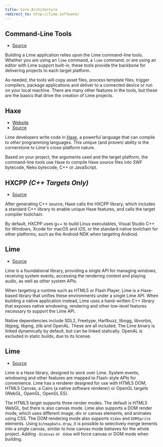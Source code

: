 ```yaml
---
title: Core Architecture
redirect_to: http://lime.software/
---
```


## Command-Line Tools

 * [Source](https://github.com/lime/lime/tree/master/tools)

Building a Lime application relies upon the Lime command-line tools. Whether you are using an `lime` command, a `lime` command, or are using an editor with Lime support built-in, these tools provide the backbone for delivering projects to each target platform.

As needed, the tools will copy asset files, process template files, trigger compilers, package applications and deliver to a connected device or run on your local machine. There are many other features in the tools, but these are the basics that drive the creation of Lime projects.

## Haxe

 * [Website](http://www.haxe.org)
 * [Source](https://github.com/haxefoundation/haxe)

Lime developers write code in [Haxe](https://en.wikipedia.org/wiki/Haxe), a powerful language that can compile to _other_ programming languages. This unique (and proven) ability is the cornerstone to Lime's cross-platform nature.

Based on your project, the arguments used and the target platform, the command-line tools use Haxe to compile Haxe source files into SWF bytecode, Neko bytecode, C++ or JavaScript.

## HXCPP _(C++ Targets Only)_

 * [Source](https://github.com/haxefoundation/hxcpp)

After generating C++ source, Haxe calls the HXCPP library, which includes a standard C++ library to enable unique Haxe features, and calls the target compiler toolchain.

By default, HXCPP uses g++ to build Linux executables, Visual Studio C++ for Windows, Xcode for macOS and iOS, or the standard native toolchain for other platforms, such as the Android NDK when targeting Android.

## Lime

 * [Source](https://github.com/lime/lime)

Lime is a foundational library, providing a single API for managing windows, receiving system events, accessing the rendering context and playing audio, as well as other system APIs.

When targeting a runtime such as HTML5 or Flash Player, Lime is a Haxe-based library that unifies these environments under a single Lime API. When building a native application instead, Lime uses a hand-written C++ library that exposes native windowing, rendering and other low-level features necessary to support the Lime API.

Native dependencies include SDL2, Freetype, Harfbuzz, libogg, libvorbis, libjpeg, libpng, zlib and OpenAL. These are all included. The Lime binary is linked dynamically by default, but can be linked statically. OpenAL is excluded in static builds, due to its license.

## Lime

 * [Source](https://github.com/lime/lime)

Lime is a Haxe library, designed to work over Lime. System events, windowing and other features are mapped to Flash-style APIs for convenience. Lime has a renderer designed for use with HTML5 DOM, HTML5 Canvas, a Cairo (a native software renderer) or OpenGL targets (WebGL, OpenGL, OpenGL ES).

The HTML5 target supports three render modes. The default is HTML5 WebGL, but there is also canvas mode. Lime also supports a DOM render mode, which uses different image, div or canvas elements, and animates using CSS. The DOM rendering mode also supports `Video` and `DOMSprite` elements. Using `bitmapData.draw`, it is possible to selectively merge lements into a single canvas, similar to how canvas mode behaves for the whole project. Adding `-Dcanvas` or `-Ddom` will force canvas or DOM mode when building.